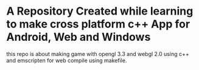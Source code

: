 # A Repository Created while learning to make cross platform c++ App for Android, Web and Windows
this repo is about making game with opengl 3.3 and webgl 2.0 using c++ and emscripten for web compile using makefile. 